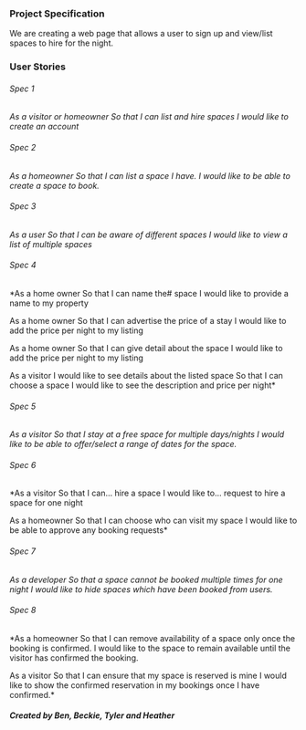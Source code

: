 ### Project Specification
We are creating a web page that allows a user to sign up and view/list spaces to hire for the night. 

### User Stories 

###### Spec 1
*As a visitor or homeowner
So that I can list and hire spaces
I would like to create an account*

###### Spec 2
*As a homeowner
So that I can list a space I have.
I would like to be able to create a space to book.*

###### Spec 3
*As a user
So that I can be aware of different spaces
I would like to view a list of multiple spaces*

###### Spec 4
*As a home owner
So that I can name the# space
I would like to provide a name to my property 
 
As a home owner
So that I can advertise the price of a stay
I would like to add the price per night to my listing
 
As a home owner
So that I can give detail about the space
I would like to add the price per night to my listing
 
As a visitor I would like to see details about the listed space 
So that I can choose a space
I would like to see the description and price per night*

###### Spec 5
*As a visitor
So that I stay at a free space for multiple days/nights
I would like to be able to offer/select a range of dates for the space.*

###### Spec 6
*As a visitor
So that I can… hire a space
I would like to… request to hire a space for one night

As a homeowner
So that I can choose who can visit my space
I would like to be able to approve any booking requests*

###### Spec 7
*As a developer
So that a space cannot be booked multiple times for one night
I would like to hide spaces which have been booked from users.*
 
###### Spec 8
*As a homeowner
So that I can remove availability of a space only once the booking is confirmed.
I would like to the space to remain available until the visitor has confirmed the booking.
 
As a visitor
So that I can ensure that my space is reserved is mine
I would like to show the confirmed reservation in my bookings once I have confirmed.*


##### Created by Ben, Beckie, Tyler and Heather